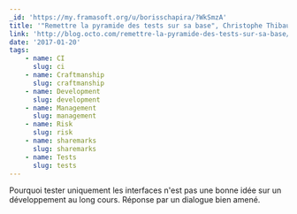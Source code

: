 ```yaml
---
_id: 'https://my.framasoft.org/u/borisschapira/?WkSmzA'
title: '"Remettre la pyramide des tests sur sa base", Christophe Thibaut'
link: 'http://blog.octo.com/remettre-la-pyramide-des-tests-sur-sa-base/'
date: '2017-01-20'
tags:
    - name: CI
      slug: ci
    - name: Craftmanship
      slug: craftmanship
    - name: Development
      slug: development
    - name: Management
      slug: management
    - name: Risk
      slug: risk
    - name: sharemarks
      slug: sharemarks
    - name: Tests
      slug: tests
---
```


<div class="markdown"><p>Pourquoi tester uniquement les interfaces n'est pas une bonne idée sur un développement au long cours. Réponse par un dialogue bien amené.
</p></div>
